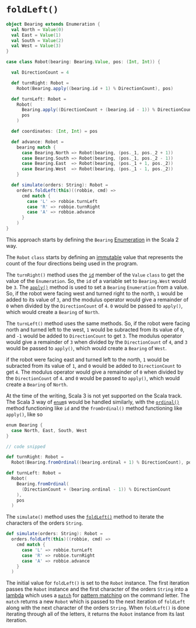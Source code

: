 # `foldLeft()`

```scala
object Bearing extends Enumeration {
  val North = Value(0)
  val East = Value(1)
  val South = Value(2)
  val West = Value(3)
}

case class Robot(bearing: Bearing.Value, pos: (Int, Int)) {

  val DirectionCount = 4

  def turnRight: Robot =
    Robot(Bearing.apply((bearing.id + 1) % DirectionCount), pos)

  def turnLeft: Robot =
    Robot(
      Bearing.apply((DirectionCount + (bearing.id - 1)) % DirectionCount),
      pos
    )

  def coordinates: (Int, Int) = pos

  def advance: Robot =
    bearing match {
      case Bearing.North => Robot(bearing, (pos._1, pos._2 + 1))
      case Bearing.South => Robot(bearing, (pos._1, pos._2 - 1))
      case Bearing.East  => Robot(bearing, (pos._1 + 1, pos._2))
      case Bearing.West  => Robot(bearing, (pos._1 - 1, pos._2))
    }

  def simulate(orders: String): Robot =
    orders.foldLeft(this)((robbie, cmd) =>
      cmd match {
        case 'L' => robbie.turnLeft
        case 'R' => robbie.turnRight
        case 'A' => robbie.advance
      }
    )
}
```

This approach starts by defining the `Bearing` [Enumeration][enumeration] in the Scala 2 way.

The `Robot` `class` starts by defining an [immutable][immutability] value that represents the count of the four directions being used
in the program.

The `turnRight()` method uses the [`id`][value-id] member of the `Value` `class` to get the value of the `Enumeration`.
So, the `id` of a variable set to `Bearing.West` would be `3`.
The [`apply()`][enumeration-apply] method is used to set a `Bearing` `Enumeration` from a value.
So, if the robot were facing west and turned right to the north, `1` would be added to its value of `3`, and the modulus operator
would give a remainder of `0` when divided by the `DirectionCount` of `4`.
`0` would be passed to `apply()`, which would create a `Bearing` of `North`.

The `turnLeft()` method uses the same methods.
So, if the robot were facing north and turned left to the west, `1` would be subracted from its value of `0`, 
and `-1` would be added to `DirectionCount` to get `3`.
The modulus operator would give a remainder of `3` when divided by the `DirectionCount` of `4`, and
`3` would be passed to `apply()`, which would create a `Bearing` of `West`.

if the robot were facing east and turned left to the north, `1` would be subracted from its value of `1`, 
and `0` would be added to `DirectionCount` to get `4`.
The modulus operator would give a remainder of `0` when divided by the `DirectionCount` of `4`. and
`0` would be passed to `apply()`, which would create a `Bearing` of `North`.

At the time of the writing, Scala 3 is not yet supported on the Scala track.
The Scala 3 way of [`enum`][enum]s would be handled similarly, with the [`ordinal()`][ordinal] method functioning like
`id` and the `fromOrdinal()` method functioning like `apply()`, like so

```scala
enum Bearing {
  case North, East, South, West
}

// code snipped

def turnRight: Robot =
  Robot(Bearing.fromOrdinal((bearing.ordinal + 1) % DirectionCount), pos)

def turnLeft: Robot =
  Robot(
    Bearing.fromOrdinal(
      (DirectionCount + (bearing.ordinal - 1)) % DirectionCount
    ),
    pos
  )
```

The `simulate()` method uses the [`foldLeft()`][foldleft] method to iterate the characters of the orders `String`.

```scala
def simulate(orders: String): Robot =
  orders.foldLeft(this)((robbie, cmd) =>
    cmd match {
      case 'L' => robbie.turnLeft
      case 'R' => robbie.turnRight
      case 'A' => robbie.advance
    }
  )
```
The initial value for `foldLeft()` is set to the `Robot` instance.
The first iteration passes the `Robot` instance and the first character of the orders `String` into a [lambda][lambda]
which uses a [`match`][match] for [pattern matching][pattern-matching] on the command letter.
The `match` returns a new `Robot` which is passed to the next iteration of `foldLeft` along with the next
character of the orders `String`.
When `foldLeft()` is done iterating through all of the letters, it returns the `Robot` instance from its last iteration.

[foldleft]: https://www.scala-lang.org/api/2.13.10/scala/collection/StringOps.html#foldLeft[B](z:B)(op:(B,Char)=%3EB):B
[enumeration]: https://www.scala-lang.org/api/2.13.10/scala/Enumeration.html
[value-id]: https://www.scala-lang.org/api/2.13.10/scala/Enumeration$Value.html#id:Int
[enumeration-apply]: https://www.scala-lang.org/api/2.13.10/scala/Enumeration$Value.html#id:Int
[modulus]: https://www.geeksforgeeks.org/operators-in-scala/
[enum]: https://docs.scala-lang.org/scala3/reference/enums/enums.html
[ordinal]: https://www.scala-lang.org/api/3.2.2/scala/reflect/Enum.html#
[lambda]: https://www.geeksforgeeks.org/lambda-expression-in-scala/
[match]: https://docs.scala-lang.org/tour/pattern-matching.html
[pattern-matching]: https://docs.scala-lang.org/tour/pattern-matching.html
[fluent]: https://alvinalexander.com/scala/how-to-fluent-style-programming-methods-in-scala/
[immutability]: https://alvinalexander.com/scala/scala-idiom-immutable-code-functional-programming-immutability/
